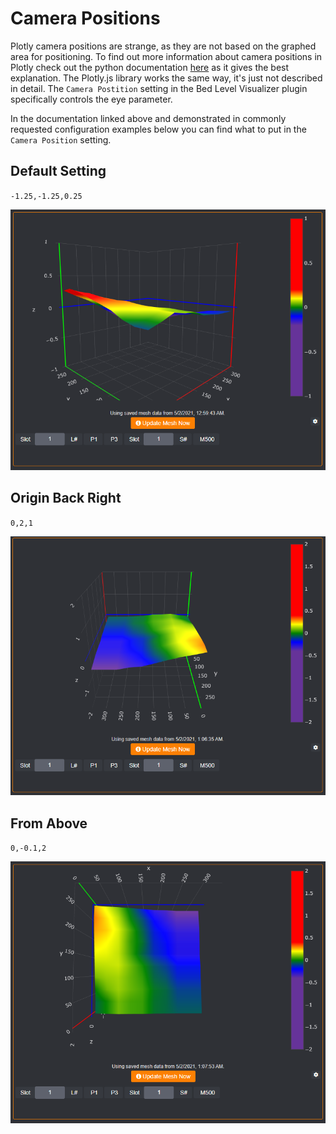 # Camera Positions

Plotly camera positions are strange, as they are not based on the graphed area for positioning. To find out more information about camera positions in Plotly check out the python documentation [here](https://plotly.com/python/3d-camera-controls/) as it gives the best explanation. The Plotly.js library works the same way, it's just not described in detail. The `Camera Postition` setting in the Bed Level Visualizer plugin specifically controls the eye parameter. 

In the documentation linked above and demonstrated in commonly requested configuration examples below you can find what to put in the `Camera Position` setting.

## Default Setting

`-1.25,-1.25,0.25`

![camera_position_default](camera_position_default.png)

## Origin Back Right

`0,2,1`

![camera_position_back_right](camera_position_back_right.png)

## From Above

`0,-0.1,2`

![camera_position_above](camera_position_above.png)
